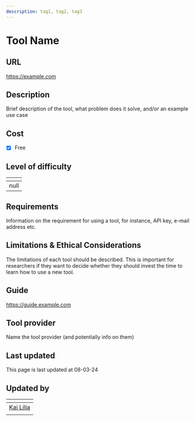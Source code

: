 ```yaml
---
description: tag1, tag2, tag3
---
```


# Tool Name

## URL

https://example.com

## Description

Brief description of the tool, what problem does it solve, and/or an example use case

## Cost

* [x] Free

## Level of difficulty

<table><thead><tr><th data-type="rating" data-max="5"></th></tr></thead><tbody><tr><td>null</td></tr></tbody></table>

## Requirements

Information on the requirement for using a tool, for instance, API key, e-mail address etc.

## Limitations & Ethical Considerations

The limitations of each tool should be described. This is important for researchers if they want to decide whether they should invest the time to learn how to use a new tool.

## Guide

https://guide.example.com

## Tool provider

Name the tool provider (and potentially info on them)

## Last updated

This page is last updated at 08-03-24

## Updated by

<table><thead><tr><th data-type="users" data-multiple></th></tr></thead><tbody><tr><td><a href="https://app.gitbook.com/u/sJIljbKbFva9PHVVmkcbA9IcbRj1">Kai Lilia</a></td></tr><tr><td></td></tr></tbody></table>

